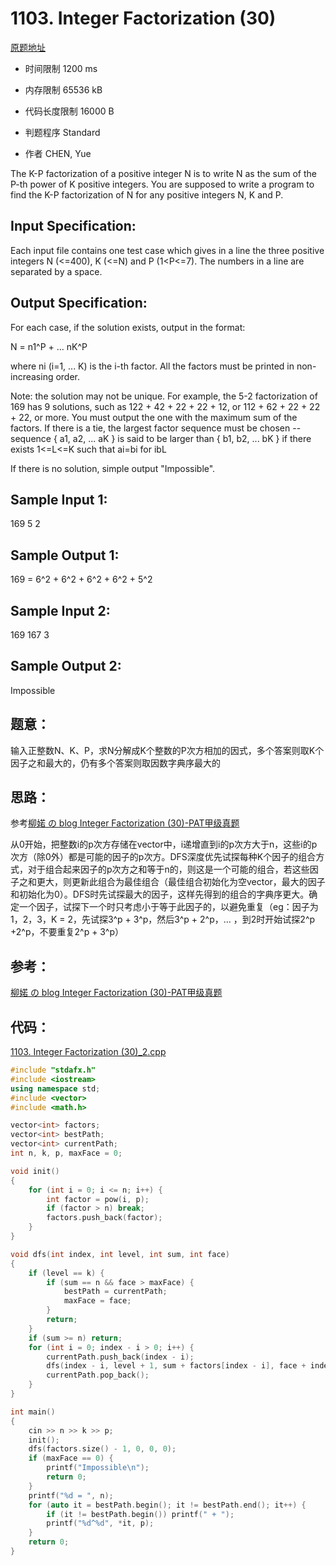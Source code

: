 ﻿# 1103. Integer Factorization (30)

[原题地址](https://www.patest.cn/contests/pat-a-practise/1103)

* 时间限制 1200 ms



* 内存限制 65536 kB



* 代码长度限制 16000 B


* 判题程序 Standard 

* 作者 CHEN, Yue



The K-P factorization of a positive integer N is to write N as the sum of the P-th power of K positive integers. You are supposed to write a program to find the K-P factorization of N for any positive integers N, K and P.

## Input Specification: 

Each input file contains one test case which gives in a line the three positive integers N (<=400), K (<=N) and P (1<P<=7). The numbers in a line are separated by a space.

## Output Specification: 

For each case, if the solution exists, output in the format:

N = n1^P + ... nK^P 

where ni (i=1, ... K) is the i-th factor. All the factors must be printed in non-increasing order.

Note: the solution may not be unique. For example, the 5-2 factorization of 169 has 9 solutions, such as 122 + 42 + 22 + 22 + 12, or 112 + 62 + 22 + 22 + 22, or more. You must output the one with the maximum sum of the factors. If there is a tie, the largest factor sequence must be chosen -- sequence { a1, a2, ... aK } is said to be larger than { b1, b2, ... bK } if there exists 1<=L<=K such that ai=bi for i<L and aL>bL 

If there is no solution, simple output "Impossible". 
## Sample Input 1:  
169 5 2  

## Sample Output 1:

169 = 6^2 + 6^2 + 6^2 + 6^2 + 5^2  

## Sample Input 2:

169 167 3  

## Sample Output 2:  

Impossible    

## 题意：


输入正整数N、K、P，求N分解成K个整数的P次方相加的因式，多个答案则取K个因子之和最大的，仍有多个答案则取因数字典序最大的

## 思路：

参考[柳婼 の blog Integer Factorization (30)-PAT甲级真题](https://www.liuchuo.net/archives/2451)

从0开始，把整数i的p次方存储在vector中，i递增直到i的p次方大于n，这些i的p次方（除0外）都是可能的因子的p次方。DFS深度优先试探每种K个因子的组合方式，对于组合起来因子的p次方之和等于n的，则这是一个可能的组合，若这些因子之和更大，则更新此组合为最佳组合（最佳组合初始化为空vector，最大的因子和初始化为0）。DFS时先试探最大的因子，这样先得到的组合的字典序更大。确定一个因子，试探下一个时只考虑小于等于此因子的，以避免重复（eg：因子为1，2，3，K = 2，先试探3\^p + 3\^p，然后3\^p + 2\^p，... ，到2时开始试探2\^p +2\^p，不要重复2\^p + 3\^p）


## 参考：

[柳婼 の blog Integer Factorization (30)-PAT甲级真题](https://www.liuchuo.net/archives/2451)


## 代码：


[1103. Integer Factorization (30)_2.cpp ](https://github.com/jerrykcode/PAT-Practise/blob/master/PAT%20Advanced%20Level%20Practise/1103.%20Integer%20Factorization%20(30)/1103.%20Integer%20Factorization%20(30)_2.cpp)


```cpp
#include "stdafx.h"
#include <iostream>
using namespace std;
#include <vector>
#include <math.h>

vector<int> factors;
vector<int> bestPath;
vector<int> currentPath;
int n, k, p, maxFace = 0;

void init()
{
	for (int i = 0; i <= n; i++) {
		int factor = pow(i, p);
		if (factor > n) break;
		factors.push_back(factor);
	}
}

void dfs(int index, int level, int sum, int face)
{
	if (level == k) {
		if (sum == n && face > maxFace) {
			bestPath = currentPath;
			maxFace = face;
		}
		return;
	}
	if (sum >= n) return;
	for (int i = 0; index - i > 0; i++) {
		currentPath.push_back(index - i);
		dfs(index - i, level + 1, sum + factors[index - i], face + index - i);
		currentPath.pop_back();
	}
}

int main()
{
	cin >> n >> k >> p;
	init();
	dfs(factors.size() - 1, 0, 0, 0);
	if (maxFace == 0) {
		printf("Impossible\n");
		return 0;
	}
	printf("%d = ", n);
	for (auto it = bestPath.begin(); it != bestPath.end(); it++) {
		if (it != bestPath.begin()) printf(" + ");
		printf("%d^%d", *it, p);
	}
    return 0;
}
```